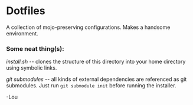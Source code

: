 # Dotfiles #
A collection of mojo-preserving configurations. Makes a handsome environment.

### Some neat thing(s): ###

*install.sh* -- clones the structure of this directory into your home directory using symbolic links.

*git submodules* -- all kinds of external dependencies are referenced as git submodules. Just run `git submodule init` before running the installer.

-Lou
